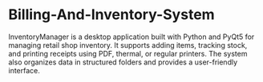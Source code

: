 # Billing-And-Inventory-System
InventoryManager is a desktop application built with Python and PyQt5 for managing retail shop inventory. It supports adding items, tracking stock, and printing receipts using PDF, thermal, or regular printers. The system also organizes data in structured folders and provides a user-friendly interface.
